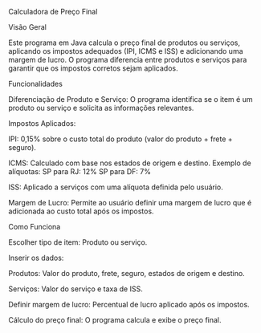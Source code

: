 Calculadora de Preço Final

Visão Geral

Este programa em Java calcula o preço final de produtos ou serviços, aplicando os impostos adequados (IPI, ICMS e ISS) e adicionando uma margem de lucro. O programa diferencia entre produtos e serviços para garantir que os impostos corretos sejam aplicados.


Funcionalidades

Diferenciação de Produto e Serviço: O programa identifica se o item é um produto ou serviço e solicita as informações relevantes.

Impostos Aplicados:

IPI: 0,15% sobre o custo total do produto (valor do produto + frete + seguro).

ICMS: Calculado com base nos estados de origem e destino. Exemplo de alíquotas:
SP para RJ: 12%
SP para DF: 7%

ISS: Aplicado a serviços com uma alíquota definida pelo usuário.

Margem de Lucro: Permite ao usuário definir uma margem de lucro que é adicionada ao custo total após os impostos.

Como Funciona

Escolher tipo de item: Produto ou serviço.

Inserir os dados:

Produtos: Valor do produto, frete, seguro, estados de origem e destino.

Serviços: Valor do serviço e taxa de ISS.

Definir margem de lucro: Percentual de lucro aplicado após os impostos.

Cálculo do preço final: O programa calcula e exibe o preço final.

